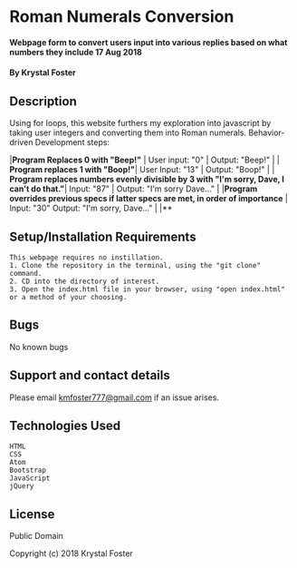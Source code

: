 # Roman Numerals Conversion

#### Webpage form to convert users input into various replies based on what numbers they include  17 Aug 2018
#### By Krystal Foster

## Description

Using for loops, this website furthers my exploration into javascript by taking user integers and converting them into Roman numerals. Behavior-driven Development steps:

|**Program Replaces 0 with "Beep!"** | User input: "0" | Output: "Beep!" |
| **Program replaces 1 with "Boop!"**| User Input: "13" | Output: "Boop!" |
| **Program replaces numbers evenly divisible by 3 with "I'm sorry, Dave, I can't do that."**| Input: "87" | Output: "I'm sorry Dave..." |
|**Program overrides previous specs if latter specs are met, in order of importance** | Input: "30" Output: "I'm sorry, Dave..." |
|**


## Setup/Installation Requirements

    This webpage requires no instillation.
    1. Clone the repository in the terminal, using the "git clone" command.
    2. CD into the directory of interest.
    3. Open the index.html file in your browser, using "open index.html" or a method of your choosing.

## Bugs

No known bugs

## Support and contact details

Please email kmfoster777@gmail.com if an issue arises.

## Technologies Used

    HTML
    CSS
    Atom
    Bootstrap
    JavaScript
    jQuery

## License

Public Domain

Copyright (c) 2018 Krystal Foster
